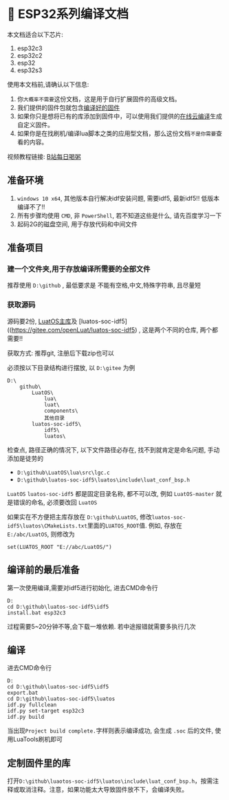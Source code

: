 # 📡 ESP32系列编译文档

本文档适合以下芯片:
1. esp32c3
2. esp32c2
3. esp32
4. esp32s3

使用本文档前,请确认以下信息:

1. 你`大概率不需要`这份文档，这是用于自行扩展固件的高级文档。
2. 我们提供的固件包就包含[编译好的固件](https://gitee.com/openLuat/LuatOS/releases)
3. 如果你只是想将已有的库添加到固件中，可以使用我们提供的[在线云编译](https://wiki.luatos.com/develop/compile/Cloud_compilation.html)生成自定义固件。
4. 如果你是在找刷机/编译lua脚本之类的应用型文档，那么这份文档`不是你需要`查看的内容。

视频教程链接: [B站每日喝粥](https://www.bilibili.com/video/BV1D3411p7MK?p=1)

## 准备环境

1. `windows 10 x64`, 其他版本自行解决idf安装问题, 需要idf5, 最新idf5!! 低版本编译不了!!
2. 所有步骤均使用 `CMD`, 非 `PowerShell`, 若不知道这些是什么, 请先百度学习一下
3. 起码2G的磁盘空间, 用于存放代码和中间文件

## 准备项目

### 建一个文件夹,用于存放编译所需要的全部文件

推荐使用  `D:\github` , 最低要求是 不能有空格,中文,特殊字符串, 且尽量短

### 获取源码

源码要2份, [LuatOS主库](https://gitee.com/openLuat/LuatOS)及 [luatos-soc-idf5]((https://gitee.com/openLuat/luatos-soc-idf5) , 这是两个不同的仓库, 两个都需要!!

获取方式: 推荐git, 注册后下载zip也可以

必须按以下目录结构进行摆放, 以 `D:\gitee` 为例

```
D:\
    github\
        LuatOS\
            lua\
            luat\
            components\
            其他目录
        luatos-soc-idf5\
            idf5\
            luatos\
```

检查点, 路径正确的情况下, 以下文件路径必存在, 找不到就肯定是命名问题, 手动添加是徒劳的

* `D:\github\LuatOS\lua\src\lgc.c`
* `D:\github\luatos-soc-idf5\luatos\include\luat_conf_bsp.h`


`LuatOS` `luatos-soc-idf5` 都是固定目录名称, 都不可以改, 例如 `LuatOS-master` 就是错误的命名, 必须要改回 `LuatOS`

如果实在不方便把主库存放在 `D:\github\LuatOS`, 修改`luatos-soc-idf5\luatos\CMakeLists.txt`里面的`LUATOS_ROOT`值. 例如, 存放在 `E:/abc/LuatOS`, 则修改为

```
set(LUATOS_ROOT "E://abc/LuatOS/")
```

## 编译前的最后准备

第一次使用编译,需要对idf5进行初始化, 进去CMD命令行

```
D:
cd D:\github\luatos-soc-idf5\idf5
install.bat esp32c3
```

过程需要5~20分钟不等,会下载一堆依赖. 若中途报错就需要多执行几次

## 编译

进去CMD命令行

```
D:
cd D:\github\luatos-soc-idf5\idf5
export.bat
cd D:\github\luatos-soc-idf5\luatos
idf.py fullclean
idf.py set-target esp32c3
idf.py build
```

当出现`Project build complete.`字样则表示编译成功, 会生成 `.soc` 后的文件, 使用LuaTools刷机即可

## 定制固件里的库

打开`D:\github\luaotos-soc-idf5\luatos\include\luat_conf_bsp.h`，按需注释或取消注释。注意，如果功能太大导致固件放不下，会编译失败。

